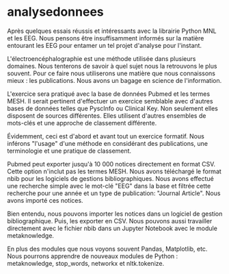 # analysedonnees
Après quelques essais réussis et intéressants avec la librairie Python MNL et les EEG. Nous pensons être insuffisamment informés sur la matière entourant les EEG pour entamer un tel projet d'analyse pour l'instant.

L'électroencéphalographie est une méthode utilisée dans plusieurs domaines. Nous tenterons de savoir à quel sujet nous la retrouvons le plus souvent. Pour ce faire nous utiliserons une matière que nous connaissons mieux : les publications. Nous avons un bagage en science de l'information.

L'exercice sera pratiqué avec la base de données Pubmed et les termes MESH. Il serait pertinent d'effectuer un exercice semblable avec d'autres bases de données telles que PyscInfo ou Clinical Key. Non seulement elles disposent de sources différentes. Elles utilisent d'autres ensembles de mots-clés et une approche de classement différente.

Évidemment, ceci est d'abord et avant tout un exercice formatif. Nous inférons "l'usage" d'une méthode en considérant des publications, une terminologie et une pratique de classement. 

Pubmed peut exporter jusqu'à 10 000 notices directement en format CSV. Cette option n'inclut pas les termes MESH. Nous avons téléchargé le format nbib pour les logiciels de gestions bibliographiques. Nous avons effectué une recherche simple avec le mot-clé "EEG" dans la base et filtrée cette recherche pour une année et un type de publication: "Journal Article". Nous avons importé ces notices.

Bien entendu, nous pouvons importer les notices dans un logiciel de gestion bibliographique. Puis, les exporter en CSV. Nous pouvons aussi travailler directement avec le fichier nbib dans un Jupyter Notebook avec le module metaknowledge.

En plus des modules que nous voyons souvent Pandas, Matplotlib, etc. Nous pourrons apprendre de nouveaux modules de Python : metaknowledge, stop_words, networkx et nltk.tokenize.




